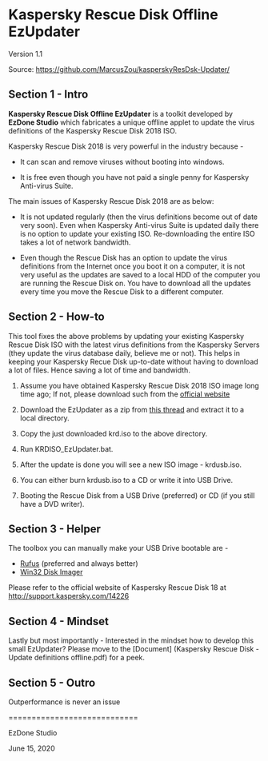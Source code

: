 # Kaspersky Rescue Disk Offline EzUpdater

Version 1.1

Source:	https://github.com/MarcusZou/kasperskyResDsk-Updater/



## Section 1 - Intro

**Kaspersky Rescue Disk Offline EzUpdater** is a toolkit developed by **EzDone Studio** which fabricates a unique offline applet to update the virus definitions of the Kaspersky Rescue Disk 2018 ISO.



Kaspersky Rescue Disk 2018 is very powerful in the industry because -

* It can scan and remove viruses without booting into windows.

* It is free even though you have not paid a single penny for Kaspersky Anti-virus Suite.

The main issues of Kaspersky Rescue Disk 2018 are as below:

* It is not updated regularly (then the virus definitions become out of date very soon). Even when Kaspersky Anti-virus Suite is updated daily there is no option to update your existing ISO. Re-downloading the entire ISO takes a lot of network bandwidth.

* Even though the Rescue Disk has an option to update the virus definitions from the Internet once you boot it on a computer, it is not very useful as the updates are saved to a local HDD of the computer you are running the Rescue Disk on. You have to download all the updates every time you move the Rescue Disk to a different computer.



## Section 2 - How-to

This tool fixes the above problems by updating your existing Kaspersky Rescue Disk ISO with the latest virus definitions from the Kaspersky Servers (they update the virus database daily, believe me or not). This helps in keeping your Kaspersky Recue Disk up-to-date without having to download a lot of files. Hence saving a lot of time and bandwidth.

1. Assume you have obtained Kaspersky Rescue Disk 2018 ISO image long time ago; If not, please download such from the [official website](http://rescuedisk.kaspersky-labs.com/rescuedisk/updatable/2018/krd.iso)

2. Download the EzUpdater as a zip from [this thread](http://github.com/MarcusZou/KasperskyResDsk-Updater) and extract it to a local directory.

3. Copy the just downloaded krd.iso to the above directory.

4. Run KRDISO_EzUpdater.bat.

5. After the update is done you will see a new ISO image - krdusb.iso.

6. You can either burn krdusb.iso to a CD or write it into USB Drive.

7. Booting the Rescue Disk from a USB Drive (preferred) or CD (if you still have a DVD writer).



## Section 3 - Helper

The toolbox you can manually make your USB Drive bootable are -

* [Rufus](https://rufus.ie/) (preferred and always better)
* [Win32 Disk Imager](https://sourceforge.net/projects/win32diskimager)



Please refer to the official website of Kaspersky Rescue Disk 18 at http://support.kaspersky.com/14226



## Section 4 - Mindset

Lastly but most importantly - Interested in the mindset how to develop this small EzUpdater? Please move to the [Document] (Kaspersky Rescue Disk - Update definitions offline.pdf) for a peek.



## Section 5 - Outro

Outperformance is never an issue



============================

EzDone Studio

June 15, 2020

